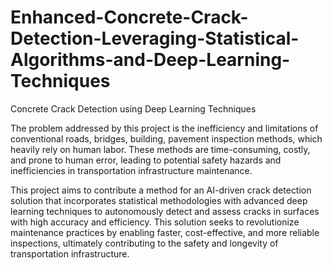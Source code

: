 # Enhanced-Concrete-Crack-Detection-Leveraging-Statistical-Algorithms-and-Deep-Learning-Techniques
Concrete Crack Detection using Deep Learning Techniques

The problem addressed by this project is the inefficiency and limitations of conventional roads, bridges, building, pavement inspection methods, which heavily rely on human labor. These methods are time-consuming, costly, and prone to human error, leading to potential safety hazards and inefficiencies in transportation infrastructure maintenance. 

This project aims to contribute a method for an AI-driven crack detection solution that incorporates statistical methodologies with advanced deep learning techniques to autonomously detect and assess cracks in surfaces with high accuracy and efficiency. This solution seeks to revolutionize maintenance practices by enabling faster, cost-effective, and more reliable inspections, ultimately contributing to the safety and longevity of transportation infrastructure.

